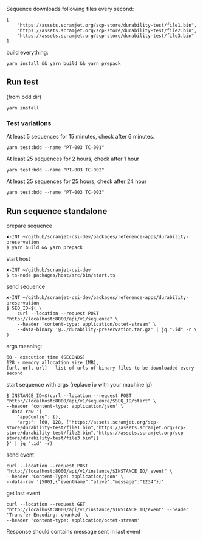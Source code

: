 Sequence downloads following files every second:
```
[
    "https://assets.scramjet.org/scp-store/durability-test/file1.bin",
    "https://assets.scramjet.org/scp-store/durability-test/file2.bin",
    "https://assets.scramjet.org/scp-store/durability-test/file3.bin"
]
```

build everything:
```
yarn install && yarn build && yarn prepack
```

## Run test
(from bdd dir)
```
yarn install
```

### Test variations

At least 5 sequences for 15 minutes, check after 6 minutes.
```
yarn test:bdd --name "PT-003 TC-001"
```

At least 25 sequences for 2 hours, check after 1 hour
```
yarn test:bdd --name "PT-003 TC-002"
```

At least 25 sequences for 25 hours, check after 24 hour
```
yarn test:bdd --name "PT-003 TC-003"
```

## Run sequence standalone

prepare sequence
```
✘-INT ~/github/scramjet-csi-dev/packages/reference-apps/durability-preservation
$ yarn build && yarn prepack
```

start host
```
✘-INT ~/github/scramjet-csi-dev
$ ts-node packages/host/src/bin/start.ts
```

send sequence
```
✘-INT ~/github/scramjet-csi-dev/packages/reference-apps/durability-preservation
$ SEQ_ID=$( \
    curl --location --request POST "http://localhost:8000/api/v1/sequence" \
    --header 'content-type: application/octet-stream' \
    --data-binary '@../durability-preservation.tar.gz' | jq ".id" -r \
)
```

args meaning:
```
60 - execution time (SECONDS)
128 - memory allocation size (MB),
[url, url, url] - list of urls of binary files to be downloaded every second
```

start sequence with args (replace ip with your machine ip)
```
$ INSTANCE_ID=$(curl --location --request POST "http://localhost:8000/api/v1/sequence/$SEQ_ID/start" \
--header 'content-type: application/json' \
--data-raw '{
    "appConfig": {},
    "args": [60, 128, ["https://assets.scramjet.org/scp-store/durability-test/file1.bin","https://assets.scramjet.org/scp-store/durability-test/file2.bin","https://assets.scramjet.org/scp-store/durability-test/file3.bin"]]
}' | jq ".id" -r)
```

send event
```
curl --location --request POST "http://localhost:8000/api/v1/instance/$INSTANCE_ID/_event" \
--header 'Content-Type: application/json' \
--data-raw '[5001,{"eventName":"alive","message":"1234"}]'
```

get last event
```
curl --location --request GET "http://localhost:8000/api/v1/instance/$INSTANCE_ID/event" --header 'Transfer-Encoding: chunked' \
--header 'content-type: application/octet-stream'
```

Response should contains message sent in last event
